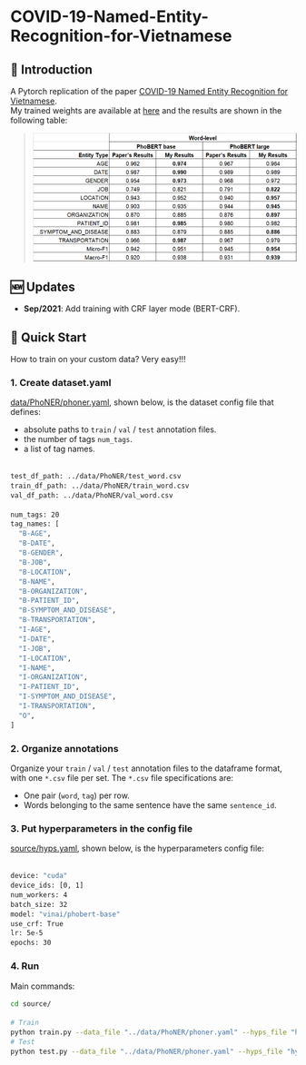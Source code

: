 # **COVID-19-Named-Entity-Recognition-for-Vietnamese**

## 👋 **Introduction**
A Pytorch replication of the paper [COVID-19 Named Entity Recognition for Vietnamese](https://arxiv.org/abs/2104.03879).\
My trained weights are available at [here](https://drive.google.com/drive/folders/1oN2Mr44jwjNKxqUE2t2UgTlXWfXf6ojy?usp=sharing) and the results are shown in the following table:
> <img src="imgs/results.png" width="600" />

## 🆕 **Updates**
- **Sep/2021**: Add training with CRF layer mode (BERT-CRF).

## 🚀 **Quick Start**
How to train on your custom data? Very easy!!!

### **1. Create dataset.yaml**
[data/PhoNER/phoner.yaml](data/PhoNER/phoner.yaml), shown below, is the dataset config file that defines:
- absolute paths to `train` / `val` / `test` annotation files.
- the number of tags `num_tags`.
- a list of tag names.
```bash

test_df_path: ../data/PhoNER/test_word.csv
train_df_path: ../data/PhoNER/train_word.csv
val_df_path: ../data/PhoNER/val_word.csv

num_tags: 20
tag_names: [
  "B-AGE", 
  "B-DATE", 
  "B-GENDER", 
  "B-JOB", 
  "B-LOCATION", 
  "B-NAME", 
  "B-ORGANIZATION", 
  "B-PATIENT_ID", 
  "B-SYMPTOM_AND_DISEASE", 
  "B-TRANSPORTATION", 
  "I-AGE", 
  "I-DATE", 
  "I-JOB", 
  "I-LOCATION", 
  "I-NAME", 
  "I-ORGANIZATION", 
  "I-PATIENT_ID", 
  "I-SYMPTOM_AND_DISEASE", 
  "I-TRANSPORTATION", 
  "O", 
]
```

### **2. Organize annotations**
Organize your `train` / `val` / `test` annotation files to the dataframe format, with one `*.csv` file per set. The `*.csv` file specifications are:
- One pair (`word`, `tag`) per row.
- Words belonging to the same sentence have the same `sentence_id`.

### **3. Put hyperparameters in the config file**
[source/hyps.yaml](source/hyps.yaml), shown below, is the hyperparameters config file:
```bash

device: "cuda"
device_ids: [0, 1]
num_workers: 4
batch_size: 32
model: "vinai/phobert-base"
use_crf: True
lr: 5e-5
epochs: 30
```

### **4. Run**
Main commands:
```bash
cd source/

# Train
python train.py --data_file "../data/PhoNER/phoner.yaml" --hyps_file "hyps.yaml"
# Test
python test.py --data_file "../data/PhoNER/phoner.yaml" --hyps_file "hyps.yaml"
```
